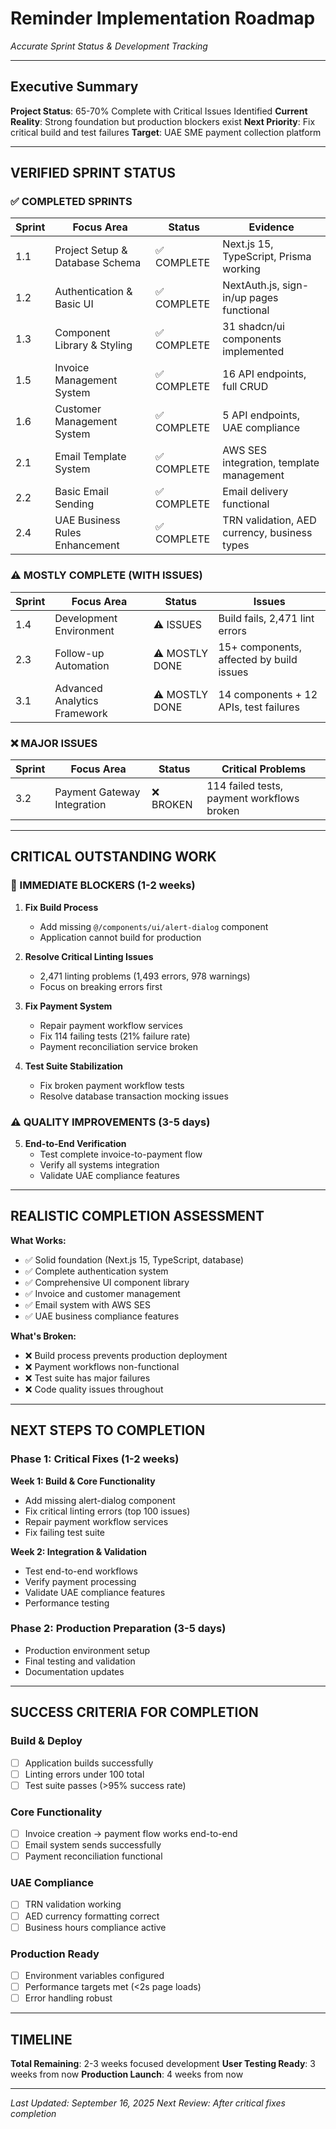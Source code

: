 # Reminder Implementation Roadmap
*Accurate Sprint Status & Development Tracking*

---

## Executive Summary

**Project Status**: 65-70% Complete with Critical Issues Identified
**Current Reality**: Strong foundation but production blockers exist
**Next Priority**: Fix critical build and test failures
**Target**: UAE SME payment collection platform

---

## VERIFIED SPRINT STATUS

### ✅ COMPLETED SPRINTS
| Sprint | Focus Area | Status | Evidence |
|--------|------------|--------|----------|
| 1.1 | Project Setup & Database Schema | ✅ COMPLETE | Next.js 15, TypeScript, Prisma working |
| 1.2 | Authentication & Basic UI | ✅ COMPLETE | NextAuth.js, sign-in/up pages functional |
| 1.3 | Component Library & Styling | ✅ COMPLETE | 31 shadcn/ui components implemented |
| 1.5 | Invoice Management System | ✅ COMPLETE | 16 API endpoints, full CRUD |
| 1.6 | Customer Management System | ✅ COMPLETE | 5 API endpoints, UAE compliance |
| 2.1 | Email Template System | ✅ COMPLETE | AWS SES integration, template management |
| 2.2 | Basic Email Sending | ✅ COMPLETE | Email delivery functional |
| 2.4 | UAE Business Rules Enhancement | ✅ COMPLETE | TRN validation, AED currency, business types |

### ⚠️ MOSTLY COMPLETE (WITH ISSUES)
| Sprint | Focus Area | Status | Issues |
|--------|------------|--------|--------|
| 1.4 | Development Environment | ⚠️ ISSUES | Build fails, 2,471 lint errors |
| 2.3 | Follow-up Automation | ⚠️ MOSTLY DONE | 15+ components, affected by build issues |
| 3.1 | Advanced Analytics Framework | ⚠️ MOSTLY DONE | 14 components + 12 APIs, test failures |

### ❌ MAJOR ISSUES
| Sprint | Focus Area | Status | Critical Problems |
|--------|------------|--------|-------------------|
| 3.2 | Payment Gateway Integration | ❌ BROKEN | 114 failed tests, payment workflows broken |

---

## CRITICAL OUTSTANDING WORK

### 🚨 IMMEDIATE BLOCKERS (1-2 weeks)
1. **Fix Build Process**
   - Add missing `@/components/ui/alert-dialog` component
   - Application cannot build for production

2. **Resolve Critical Linting Issues**
   - 2,471 linting problems (1,493 errors, 978 warnings)
   - Focus on breaking errors first

3. **Fix Payment System**
   - Repair payment workflow services
   - Fix 114 failing tests (21% failure rate)
   - Payment reconciliation service broken

4. **Test Suite Stabilization**
   - Fix broken payment workflow tests
   - Resolve database transaction mocking issues

### ⚠️ QUALITY IMPROVEMENTS (3-5 days)
5. **End-to-End Verification**
   - Test complete invoice-to-payment flow
   - Verify all systems integration
   - Validate UAE compliance features

---

## REALISTIC COMPLETION ASSESSMENT

**What Works:**
- ✅ Solid foundation (Next.js 15, TypeScript, database)
- ✅ Complete authentication system
- ✅ Comprehensive UI component library
- ✅ Invoice and customer management
- ✅ Email system with AWS SES
- ✅ UAE business compliance features

**What's Broken:**
- ❌ Build process prevents production deployment
- ❌ Payment workflows non-functional
- ❌ Test suite has major failures
- ❌ Code quality issues throughout

---

## NEXT STEPS TO COMPLETION

### Phase 1: Critical Fixes (1-2 weeks)
**Week 1: Build & Core Functionality**
- Add missing alert-dialog component
- Fix critical linting errors (top 100 issues)
- Repair payment workflow services
- Fix failing test suite

**Week 2: Integration & Validation**
- Test end-to-end workflows
- Verify payment processing
- Validate UAE compliance features
- Performance testing

### Phase 2: Production Preparation (3-5 days)
- Production environment setup
- Final testing and validation
- Documentation updates

---

## SUCCESS CRITERIA FOR COMPLETION

### Build & Deploy
- [ ] Application builds successfully
- [ ] Linting errors under 100 total
- [ ] Test suite passes (>95% success rate)

### Core Functionality
- [ ] Invoice creation → payment flow works end-to-end
- [ ] Email system sends successfully
- [ ] Payment reconciliation functional

### UAE Compliance
- [ ] TRN validation working
- [ ] AED currency formatting correct
- [ ] Business hours compliance active

### Production Ready
- [ ] Environment variables configured
- [ ] Performance targets met (<2s page loads)
- [ ] Error handling robust

---

## TIMELINE

**Total Remaining**: 2-3 weeks focused development
**User Testing Ready**: 3 weeks from now
**Production Launch**: 4 weeks from now

---

*Last Updated: September 16, 2025*
*Next Review: After critical fixes completion*